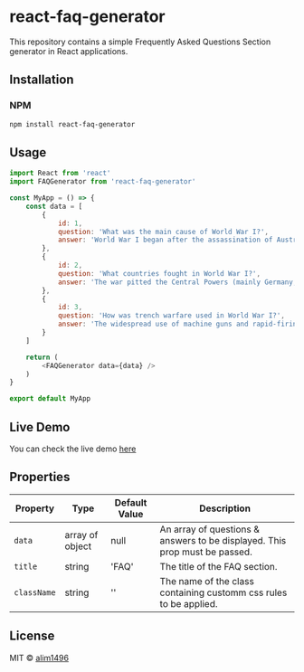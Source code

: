 # react-faq-generator

This repository contains a simple Frequently Asked Questions Section generator in React applications.

## Installation

### NPM
```sh
npm install react-faq-generator
```

## Usage
```js
import React from 'react'
import FAQGenerator from 'react-faq-generator'

const MyApp = () => {
	const data = [
		{
			id: 1,
			question: 'What was the main cause of World War I?',
			answer: 'World War I began after the assassination of Austrian archduke Franz Ferdinand by South Slav nationalist Gavrilo Princip on June 28, 1914.'
		},
		{
			id: 2,
			question: 'What countries fought in World War I?',
			answer: 'The war pitted the Central Powers (mainly Germany, Austria-Hungary, and Turkey) against the Allies (mainly France, Great Britain, Russia, Italy, Japan, and, from 1917, the United States).'
		},
		{
			id: 3,
			question: 'How was trench warfare used in World War I?',
			answer: 'The widespread use of machine guns and rapid-firing artillery pieces on the Western Front meant that any exposed soldier was vulnerable.'
		}
	]

	return (
		<FAQGenerator data={data} />
	)
}

export default MyApp
```

## Live Demo
You can check the live demo [here](https://codesandbox.io/s/funny-https-vjdt49?file=/src/App.tsx)

## Properties

| Property    | Type            | Default Value          | Description                                                                |
|-------------|-----------------|------------------------|----------------------------------------------------------------------------|
| `data`      | array of object | null                   | An array of questions & answers to be displayed. This prop must be passed. |
| `title`     | string          | 'FAQ'                  | The title of the FAQ section.                                              |
| `className` | string          | ''                     | The name of the class containing customm css rules to be applied.          |


## License

MIT © [alim1496](https://github.com/alim1496)